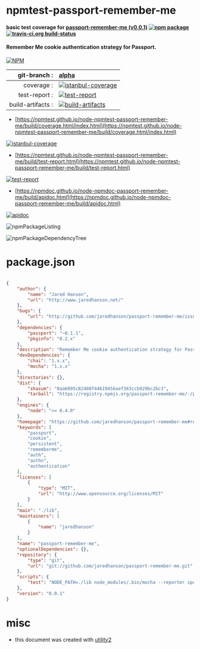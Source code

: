 # npmtest-passport-remember-me

#### basic test coverage for  [passport-remember-me (v0.0.1)](https://github.com/jaredhanson/passport-remember-me#readme)  [![npm package](https://img.shields.io/npm/v/npmtest-passport-remember-me.svg?style=flat-square)](https://www.npmjs.org/package/npmtest-passport-remember-me) [![travis-ci.org build-status](https://api.travis-ci.org/npmtest/node-npmtest-passport-remember-me.svg)](https://travis-ci.org/npmtest/node-npmtest-passport-remember-me)

#### Remember Me cookie authentication strategy for Passport.

[![NPM](https://nodei.co/npm/passport-remember-me.png?downloads=true&downloadRank=true&stars=true)](https://www.npmjs.com/package/passport-remember-me)

| git-branch : | [alpha](https://github.com/npmtest/node-npmtest-passport-remember-me/tree/alpha)|
|--:|:--|
| coverage : | [![istanbul-coverage](https://npmtest.github.io/node-npmtest-passport-remember-me/build/coverage.badge.svg)](https://npmtest.github.io/node-npmtest-passport-remember-me/build/coverage.html/index.html)|
| test-report : | [![test-report](https://npmtest.github.io/node-npmtest-passport-remember-me/build/test-report.badge.svg)](https://npmtest.github.io/node-npmtest-passport-remember-me/build/test-report.html)|
| build-artifacts : | [![build-artifacts](https://npmtest.github.io/node-npmtest-passport-remember-me/glyphicons_144_folder_open.png)](https://github.com/npmtest/node-npmtest-passport-remember-me/tree/gh-pages/build)|

- [https://npmtest.github.io/node-npmtest-passport-remember-me/build/coverage.html/index.html](https://npmtest.github.io/node-npmtest-passport-remember-me/build/coverage.html/index.html)

[![istanbul-coverage](https://npmtest.github.io/node-npmtest-passport-remember-me/build/screenCapture.buildCi.browser.%252Ftmp%252Fbuild%252Fcoverage.lib.html.png)](https://npmtest.github.io/node-npmtest-passport-remember-me/build/coverage.html/index.html)

- [https://npmtest.github.io/node-npmtest-passport-remember-me/build/test-report.html](https://npmtest.github.io/node-npmtest-passport-remember-me/build/test-report.html)

[![test-report](https://npmtest.github.io/node-npmtest-passport-remember-me/build/screenCapture.buildCi.browser.%252Ftmp%252Fbuild%252Ftest-report.html.png)](https://npmtest.github.io/node-npmtest-passport-remember-me/build/test-report.html)

- [https://npmdoc.github.io/node-npmdoc-passport-remember-me/build/apidoc.html](https://npmdoc.github.io/node-npmdoc-passport-remember-me/build/apidoc.html)

[![apidoc](https://npmdoc.github.io/node-npmdoc-passport-remember-me/build/screenCapture.buildCi.browser.%252Ftmp%252Fbuild%252Fapidoc.html.png)](https://npmdoc.github.io/node-npmdoc-passport-remember-me/build/apidoc.html)

![npmPackageListing](https://npmtest.github.io/node-npmtest-passport-remember-me/build/screenCapture.npmPackageListing.svg)

![npmPackageDependencyTree](https://npmtest.github.io/node-npmtest-passport-remember-me/build/screenCapture.npmPackageDependencyTree.svg)



# package.json

```json

{
    "author": {
        "name": "Jared Hanson",
        "url": "http://www.jaredhanson.net/"
    },
    "bugs": {
        "url": "http://github.com/jaredhanson/passport-remember-me/issues"
    },
    "dependencies": {
        "passport": "~0.1.1",
        "pkginfo": "0.2.x"
    },
    "description": "Remember Me cookie authentication strategy for Passport.",
    "devDependencies": {
        "chai": "1.x.x",
        "mocha": "1.x.x"
    },
    "directories": {},
    "dist": {
        "shasum": "0aa6095c82480f44619456aef363ccb929bc2bc3",
        "tarball": "https://registry.npmjs.org/passport-remember-me/-/passport-remember-me-0.0.1.tgz"
    },
    "engines": {
        "node": ">= 0.4.0"
    },
    "homepage": "https://github.com/jaredhanson/passport-remember-me#readme",
    "keywords": [
        "passport",
        "cookie",
        "persistent",
        "rememberme",
        "auth",
        "authn",
        "authentication"
    ],
    "licenses": [
        {
            "type": "MIT",
            "url": "http://www.opensource.org/licenses/MIT"
        }
    ],
    "main": "./lib",
    "maintainers": [
        {
            "name": "jaredhanson"
        }
    ],
    "name": "passport-remember-me",
    "optionalDependencies": {},
    "repository": {
        "type": "git",
        "url": "git://github.com/jaredhanson/passport-remember-me.git"
    },
    "scripts": {
        "test": "NODE_PATH=./lib node_modules/.bin/mocha --reporter spec --require test/bootstrap/node test/*.test.js"
    },
    "version": "0.0.1"
}
```



# misc
- this document was created with [utility2](https://github.com/kaizhu256/node-utility2)
